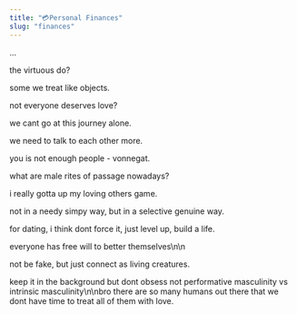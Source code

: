 ```yaml
---
title: "💳Personal Finances"
slug: "finances"
---
```


...

the virtuous do?

some we treat like objects.

not everyone deserves love?

we cant go at this journey alone.

we need to talk to each other more.

you is not enough people - vonnegat.

what are male rites of passage nowadays?

i really gotta up my loving others game.

not in a needy simpy way, but in a selective genuine way.

for dating, i think dont force it, just level up, build a life.

everyone has free will to better themselves\n\n

not be fake, but just connect as living creatures.

keep it in the background but dont obsess
not performative masculinity vs intrinsic masculinity\n\nbro there are so many humans out there that we dont have time to treat all of them with love.
